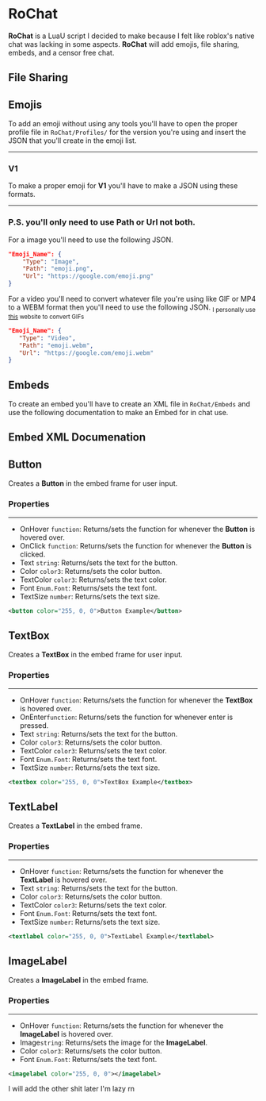 # RoChat
**RoChat** is a LuaU script I decided to make because I felt like roblox's native chat was lacking in some aspects. **RoChat** will add emojis, file sharing, embeds, and a censor free chat.

## File Sharing
## Emojis
To add an emoji without using any tools you'll have to open the proper profile file in `RoChat/Profiles/` for the version you're using and insert the JSON that you'll create in the emoji list. 

---

### V1 
To make a proper emoji for **V1** you'll have to make a JSON using these formats.

---
### P.S. you'll only need to use Path or Url not both.
For a image you'll need to use the following JSON.
```json
"Emoji_Name": {
	"Type": "Image",
	"Path": "emoji.png",
	"Url": "https://google.com/emoji.png"
}
```
For a video you'll need to convert whatever file you're using like GIF or MP4 to a WEBM format then you'll need to use the following JSON.
<sub>I personally use [this](https://cloudconvert.com/gif-to-webm) website to convert GIFs <sub>

 ```json
"Emoji_Name": {
	"Type": "Video",
	"Path": "emoji.webm",
	"Url": "https://google.com/emoji.webm"
}
```
## Embeds
To create an embed you'll have to create an XML file in `RoChat/Embeds` and use the following documentation to make an Embed for in chat use.

## Embed XML Documenation

## Button
Creates a **Button** in the embed frame for user input.
### Properties
---
* OnHover `function`: Returns/sets the function for whenever the **Button** is hovered over.
* OnClick `function`: Returns/sets the function for whenever the **Button** is clicked.
* Text `string`: Returns/sets the text for the button.
* Color `color3`: Returns/sets the color button.
* TextColor `color3`: Returns/sets the text color.
* Font `Enum.Font`: Returns/sets the text font.
* TextSize `number`: Returns/sets the text size.
 ```XML
<button color="255, 0, 0">Button Example</button>
```


## TextBox
Creates a **TextBox** in the embed frame for user input.
### Properties
---
* OnHover `function`: Returns/sets the function for whenever the **TextBox** is hovered over.
* OnEnter`function`: Returns/sets the function for whenever enter is pressed.
* Text `string`: Returns/sets the text for the button.
* Color `color3`: Returns/sets the color button.
* TextColor `color3`: Returns/sets the text color.
* Font `Enum.Font`: Returns/sets the text font.
* TextSize `number`: Returns/sets the text size.
 ```XML
<textbox color="255, 0, 0">TextBox Example</textbox>
```

## TextLabel
Creates a **TextLabel** in the embed frame.
### Properties
---
* OnHover `function`: Returns/sets the function for whenever the **TextLabel** is hovered over.
* Text `string`: Returns/sets the text for the button.
* Color `color3`: Returns/sets the color button.
* TextColor `color3`: Returns/sets the text color.
* Font `Enum.Font`: Returns/sets the text font.
* TextSize `number`: Returns/sets the text size.
 ```XML
<textlabel color="255, 0, 0">TextLabel Example</textlabel>
```
## ImageLabel
Creates a **ImageLabel** in the embed frame.
### Properties
---
* OnHover `function`: Returns/sets the function for whenever the **ImageLabel** is hovered over.
* Image`string`: Returns/sets the image for the **ImageLabel**.
* Color `color3`: Returns/sets the color button.
* Font `Enum.Font`: Returns/sets the text font.
 ```XML
<imagelabel color="255, 0, 0"></imagelabel>
```

I will add the other shit later I'm lazy rn
